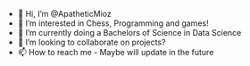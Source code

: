 - 👋 Hi, I’m @ApatheticMioz
- 👀 I’m interested in Chess, Programming and games!
- 🌱 I’m currently doing a Bachelors of Science in Data Science
- 💞️ I’m looking to collaborate on projects?
- 📫 How to reach me - Maybe will update in the future

<!---
ApatheticMioz/ApatheticMioz is a ✨ special ✨ repository because its `README.md` (this file) appears on your GitHub profile.
You can click the Preview link to take a look at your changes.
--->
